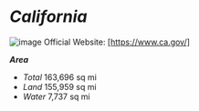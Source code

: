 # ***California*** 
![image](https://github.com/maynhile13105/cse15l-lab-reports/assets/146885739/810ea2eb-bc4a-4df1-a3df-d9dd7e807870)
Official Website: [https://www.ca.gov/]

***Area***
- *Total* 163,696 sq mi
- *Land*  155,959 sq mi
- *Water*   7,737 sq mi
  
